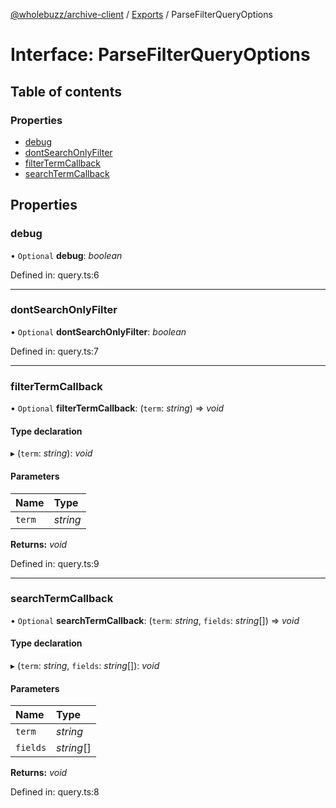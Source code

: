 [@wholebuzz/archive-client](../README.md) / [Exports](../modules.md) / ParseFilterQueryOptions

# Interface: ParseFilterQueryOptions

## Table of contents

### Properties

- [debug](parsefilterqueryoptions.md#debug)
- [dontSearchOnlyFilter](parsefilterqueryoptions.md#dontsearchonlyfilter)
- [filterTermCallback](parsefilterqueryoptions.md#filtertermcallback)
- [searchTermCallback](parsefilterqueryoptions.md#searchtermcallback)

## Properties

### debug

• `Optional` **debug**: *boolean*

Defined in: query.ts:6

___

### dontSearchOnlyFilter

• `Optional` **dontSearchOnlyFilter**: *boolean*

Defined in: query.ts:7

___

### filterTermCallback

• `Optional` **filterTermCallback**: (`term`: *string*) => *void*

#### Type declaration

▸ (`term`: *string*): *void*

#### Parameters

| Name | Type |
| :------ | :------ |
| `term` | *string* |

**Returns:** *void*

Defined in: query.ts:9

___

### searchTermCallback

• `Optional` **searchTermCallback**: (`term`: *string*, `fields`: *string*[]) => *void*

#### Type declaration

▸ (`term`: *string*, `fields`: *string*[]): *void*

#### Parameters

| Name | Type |
| :------ | :------ |
| `term` | *string* |
| `fields` | *string*[] |

**Returns:** *void*

Defined in: query.ts:8
